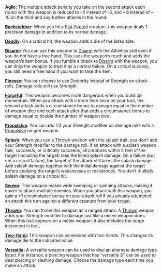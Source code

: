 **[Agile](../../../TTRPGShare-Pathfinder-2E-Vault/rules/traits/agile.md):** The multiple attack penalty you take on the second attack each round with this weapon is reduced to –4 instead of –5, and – 8 instead of –10 on the third and any further attacks in the round.

**[Backstabber](../../../TTRPGShare-Pathfinder-2E-Vault/rules/traits/backstabber.md):** When you hit a [Flat-Footed](../../../TTRPGShare-Pathfinder-2E-Vault/rules/conditions.md#Flat-Footed) creature, this weapon deals 1 precision damage in addition to its normal damage. 

**[Deadly](../../../TTRPGShare-Pathfinder-2E-Vault/rules/traits/deadly.md):** On a critical hit, the weapon adds a die of the listed size.

**[Disarm](../../../TTRPGShare-Pathfinder-2E-Vault/rules/traits/disarm.md):** You can use this weapon to [Disarm](../../../TTRPGShare-Pathfinder-2E-Vault/rules/traits/disarm.md) with the Athletics skill even if you do not have a free hand. This uses the weapon’s reach and adds the weapon’s item bonus. If you fumble a check to [Disarm](../../../TTRPGShare-Pathfinder-2E-Vault/rules/traits/disarm.md) with the weapon, you can drop the weapon to treat it as a normal failure. On a critical success, you still need a free hand if you want to take the item.

**[Finesse](../../../TTRPGShare-Pathfinder-2E-Vault/rules/traits/finesse.md):** You can choose to use Dexterity instead of Strength on attack rolls. Damage rolls still use Strength.

**[Forceful](../../../TTRPGShare-Pathfinder-2E-Vault/rules/traits/forceful.md):** This weapon becomes more dangerous when you build up momentum. When you attack with it more than once on your turn, the second attack adds a circumstance bonus to damage equal to the number of weapon dice and each attack after that adds a circumstance bonus to damage equal to double the number of weapon dice.

**[Propulsive](../../../TTRPGShare-Pathfinder-2E-Vault/rules/traits/propulsive.md):** You can add 1/2 your Strength modifier on damage rolls with a [Propulsive](../../../TTRPGShare-Pathfinder-2E-Vault/rules/traits/propulsive.md) ranged weapon.

**[Splash](../../../TTRPGShare-Pathfinder-2E-Vault/rules/traits/splash.md):** When you use a [Thrown](../../../TTRPGShare-Pathfinder-2E-Vault/rules/traits/thrown.md) weapon with the splash trait, you don’t add your Strength modifier to the damage roll. If an attack with a splash weapon fails, succeeds, or critically succeeds, all creatures within 5 feet of the target (including the target) take the listed splash damage. On a failure (but not a critical failure), the target of the attack still takes the splash damage. Add splash damage together with the initial damage against the target before applying the target’s weaknesses or resistances. You don’t multiply splash damage on a critical hit.

**[Sweep](../../../TTRPGShare-Pathfinder-2E-Vault/rules/traits/sweep.md):** This weapon makes wide sweeping or spinning attacks, making it easier to attack multiple enemies. When you attack with this weapon, you gain a +1 circumstance bonus on your attack roll if you already attempted an attack this turn against a different creature from your target.

**[Thrown](../../../TTRPGShare-Pathfinder-2E-Vault/rules/traits/thrown.md):** You can throw this weapon as a ranged attack. A [Thrown](../../../TTRPGShare-Pathfinder-2E-Vault/rules/traits/thrown.md) weapon adds your Strength modifier to damage just like a melee weapon does. When this trait appears on a melee weapon, it also includes the range increment in feet.

**[Two-Hand](../../../TTRPGShare-Pathfinder-2E-Vault/rules/traits/two-hand.md):** This weapon can be wielded with two hands. This changes its damage die to the indicated value.

**[Versatile](../../../TTRPGShare-Pathfinder-2E-Vault/rules/traits/versatile.md):** A versatile weapon can be used to deal an alternate damage type listed. For instance, a piercing weapon that has “versatile S” can be used to deal piercing or slashing damage. Choose the damage type each time you make an attack.

